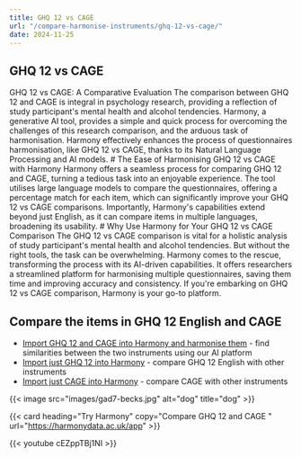 ```yaml
---
title: GHQ 12 vs CAGE
url: "/compare-harmonise-instruments/ghq-12-vs-cage/"
date: 2024-11-25
---
```


## GHQ 12 vs CAGE

GHQ 12 vs CAGE: A Comparative Evaluation The comparison between GHQ 12 and CAGE is integral in psychology research, providing a reflection of study participant's mental health and alcohol tendencies. Harmony, a generative AI tool, provides a simple and quick process for overcoming the challenges of this research comparison, and the arduous task of harmonisation. Harmony effectively enhances the process of questionnaires harmonisation, like GHQ 12 vs CAGE, thanks to its Natural Language Processing and AI models. # The Ease of Harmonising GHQ 12 vs CAGE with Harmony Harmony offers a seamless process for comparing GHQ 12 and CAGE, turning a tedious task into an enjoyable experience. The tool utilises large language models to compare the questionnaires, offering a percentage match for each item, which can significantly improve your GHQ 12 vs CAGE comparisons. Importantly, Harmony's capabilities extend beyond just English, as it can compare items in multiple languages, broadening its usability. # Why Use Harmony for Your GHQ 12 vs CAGE Comparison The GHQ 12 vs CAGE comparison is vital for a holistic analysis of study participant's mental health and alcohol tendencies. But without the right tools, the task can be overwhelming. Harmony comes to the rescue, transforming the process with its AI-driven capabilities. It offers researchers a streamlined platform for harmonising multiple questionnaires, saving them time and improving accuracy and consistency. If you're embarking on GHQ 12 vs CAGE comparison, Harmony is your go-to platform.

## Compare the items in GHQ 12 English and CAGE

* <a href="https://harmonydata.ac.uk/app/#/import/W3siaW5zdHJ1bWVudF9uYW1lIjogIkdIUSAxMiBFbmdsaXNoIiwgInF1ZXN0aW9ucyI6IFt7InF1ZXN0aW9uX3RleHQiOiAiQmVlbiBhYmxlIHRvIGNvbmNlbnRyYXRlIG9uIHdoYXQgeW91XHUyMDE5cmUgZG9pbmc_ICJ9LCB7InF1ZXN0aW9uX3RleHQiOiAiTG9zdCBtdWNoIHNsZWVwIG92ZXIgd29ycnk_In0sIHsicXVlc3Rpb25fdGV4dCI6ICJGZWx0IHlvdSB3ZXJlIHBsYXlpbmcgYSB1c2VmdWwgcGFydCBpbiB0aGluZ3M_In0sIHsicXVlc3Rpb25fdGV4dCI6ICJGZWx0IGNhcGFibGUgb2YgbWFraW5nIGRlY2lzaW9ucyBhYm91dCB0aGluZ3M_In0sIHsicXVlc3Rpb25fdGV4dCI6ICJGZWx0IGNvbnN0YW50bHkgdW5kZXIgc3RyYWluPyJ9LCB7InF1ZXN0aW9uX3RleHQiOiAiRmVsdCB5b3UgY291bGRuXHUyMDE5dCBvdmVyY29tZSB5b3VyIGRpZmZpY3VsdGllcz8ifSwgeyJxdWVzdGlvbl90ZXh0IjogIkJlZW4gYWJsZSB0byBlbmpveSB5b3VyIG5vcm1hbCBkYXktdG8tZGF5IGFjdGl2aXRpZXM_In0sIHsicXVlc3Rpb25fdGV4dCI6ICJCZWVuIGFibGUgdG8gZmFjZSB1cCB0byB5b3VyIHByb2JsZW1zPyJ9LCB7InF1ZXN0aW9uX3RleHQiOiAiQmVlbiBmZWVsaW5nIHVuaGFwcHkgYW5kIGRlcHJlc3NlZD8ifSwgeyJxdWVzdGlvbl90ZXh0IjogIkJlZW4gbG9zaW5nIGNvbmZpZGVuY2UgaW4geW91cnNlbGY_In0sIHsicXVlc3Rpb25fdGV4dCI6ICJCZWVuIHRoaW5raW5nIG9mIHlvdXJzZWxmIGFzIGEgd29ydGhsZXNzIHBlcnNvbj8ifSwgeyJxdWVzdGlvbl90ZXh0IjogIkJlZW4gZmVlbGluZyByZWFzb25hYmx5IGhhcHB5LCBhbGwgdGhpbmdzIGNvbnNpZGVyZWQifV19LCB7Imluc3RydW1lbnRfbmFtZSI6ICJDQUdFIFF1ZXN0aW9ubmFpcmUgKDQtaXRlbSkgKENBR0UpIiwgInF1ZXN0aW9ucyI6IFt7InF1ZXN0aW9uX3RleHQiOiAiSGF2ZSB5b3UgZXZlciBmZWx0IHRoYXQgeW91IG91Z2h0IHRvIGN1dCBkb3duIG9uIHlvdXIgZHJpbmtpbmc_In0sIHsicXVlc3Rpb25fdGV4dCI6ICJIYXZlIHBlb3BsZSBhbm5veWVkIHlvdSBieSBjcml0aWNpc2luZyB5b3VyIGRyaW5raW5nPyJ9LCB7InF1ZXN0aW9uX3RleHQiOiAiSGF2ZSB5b3UgZXZlciBmZWx0IGJhZCBvciBndWlsdHkgYWJvdXQgeW91ciBkcmlua2luZz8ifSwgeyJxdWVzdGlvbl90ZXh0IjogIkhhdmUgeW91IGV2ZXIgaGFkIGEgZHJpbmsgZmlyc3QgdGhpbmcgaW4gdGhlIG1vcm5pbmcgdG8gc3RlYWR5IHlvdXIgbmVydmVzIG9yIGdldCByaWQgb2YgYSBoYW5nb3Zlcj8ifV19XQ==" target="harmonyapp">Import GHQ 12 and CAGE into Harmony and harmonise them</a> - find similarities between the two instruments using our AI platform
* <a href="https://harmonydata.ac.uk/app/#/import/W3siaW5zdHJ1bWVudF9uYW1lIjogIkdIUSAxMiBFbmdsaXNoIiwgInF1ZXN0aW9ucyI6IFt7InF1ZXN0aW9uX3RleHQiOiAiQmVlbiBhYmxlIHRvIGNvbmNlbnRyYXRlIG9uIHdoYXQgeW91XHUyMDE5cmUgZG9pbmc_ICJ9LCB7InF1ZXN0aW9uX3RleHQiOiAiTG9zdCBtdWNoIHNsZWVwIG92ZXIgd29ycnk_In0sIHsicXVlc3Rpb25fdGV4dCI6ICJGZWx0IHlvdSB3ZXJlIHBsYXlpbmcgYSB1c2VmdWwgcGFydCBpbiB0aGluZ3M_In0sIHsicXVlc3Rpb25fdGV4dCI6ICJGZWx0IGNhcGFibGUgb2YgbWFraW5nIGRlY2lzaW9ucyBhYm91dCB0aGluZ3M_In0sIHsicXVlc3Rpb25fdGV4dCI6ICJGZWx0IGNvbnN0YW50bHkgdW5kZXIgc3RyYWluPyJ9LCB7InF1ZXN0aW9uX3RleHQiOiAiRmVsdCB5b3UgY291bGRuXHUyMDE5dCBvdmVyY29tZSB5b3VyIGRpZmZpY3VsdGllcz8ifSwgeyJxdWVzdGlvbl90ZXh0IjogIkJlZW4gYWJsZSB0byBlbmpveSB5b3VyIG5vcm1hbCBkYXktdG8tZGF5IGFjdGl2aXRpZXM_In0sIHsicXVlc3Rpb25fdGV4dCI6ICJCZWVuIGFibGUgdG8gZmFjZSB1cCB0byB5b3VyIHByb2JsZW1zPyJ9LCB7InF1ZXN0aW9uX3RleHQiOiAiQmVlbiBmZWVsaW5nIHVuaGFwcHkgYW5kIGRlcHJlc3NlZD8ifSwgeyJxdWVzdGlvbl90ZXh0IjogIkJlZW4gbG9zaW5nIGNvbmZpZGVuY2UgaW4geW91cnNlbGY_In0sIHsicXVlc3Rpb25fdGV4dCI6ICJCZWVuIHRoaW5raW5nIG9mIHlvdXJzZWxmIGFzIGEgd29ydGhsZXNzIHBlcnNvbj8ifSwgeyJxdWVzdGlvbl90ZXh0IjogIkJlZW4gZmVlbGluZyByZWFzb25hYmx5IGhhcHB5LCBhbGwgdGhpbmdzIGNvbnNpZGVyZWQifV19LCB7Imluc3RydW1lbnRfbmFtZSI6ICJDQUdFIFF1ZXN0aW9ubmFpcmUgKDQtaXRlbSkgKENBR0UpIiwgInF1ZXN0aW9ucyI6IFt7InF1ZXN0aW9uX3RleHQiOiAiSGF2ZSB5b3UgZXZlciBmZWx0IHRoYXQgeW91IG91Z2h0IHRvIGN1dCBkb3duIG9uIHlvdXIgZHJpbmtpbmc_In0sIHsicXVlc3Rpb25fdGV4dCI6ICJIYXZlIHBlb3BsZSBhbm5veWVkIHlvdSBieSBjcml0aWNpc2luZyB5b3VyIGRyaW5raW5nPyJ9LCB7InF1ZXN0aW9uX3RleHQiOiAiSGF2ZSB5b3UgZXZlciBmZWx0IGJhZCBvciBndWlsdHkgYWJvdXQgeW91ciBkcmlua2luZz8ifSwgeyJxdWVzdGlvbl90ZXh0IjogIkhhdmUgeW91IGV2ZXIgaGFkIGEgZHJpbmsgZmlyc3QgdGhpbmcgaW4gdGhlIG1vcm5pbmcgdG8gc3RlYWR5IHlvdXIgbmVydmVzIG9yIGdldCByaWQgb2YgYSBoYW5nb3Zlcj8ifV19XQ==" target="harmonyapp">Import just GHQ 12 into Harmony</a> - compare GHQ 12 English with other instruments
* <a href="https://harmonydata.ac.uk/app/#/import/W3siaW5zdHJ1bWVudF9uYW1lIjogIkdIUSAxMiBFbmdsaXNoIiwgInF1ZXN0aW9ucyI6IFt7InF1ZXN0aW9uX3RleHQiOiAiQmVlbiBhYmxlIHRvIGNvbmNlbnRyYXRlIG9uIHdoYXQgeW91XHUyMDE5cmUgZG9pbmc_ICJ9LCB7InF1ZXN0aW9uX3RleHQiOiAiTG9zdCBtdWNoIHNsZWVwIG92ZXIgd29ycnk_In0sIHsicXVlc3Rpb25fdGV4dCI6ICJGZWx0IHlvdSB3ZXJlIHBsYXlpbmcgYSB1c2VmdWwgcGFydCBpbiB0aGluZ3M_In0sIHsicXVlc3Rpb25fdGV4dCI6ICJGZWx0IGNhcGFibGUgb2YgbWFraW5nIGRlY2lzaW9ucyBhYm91dCB0aGluZ3M_In0sIHsicXVlc3Rpb25fdGV4dCI6ICJGZWx0IGNvbnN0YW50bHkgdW5kZXIgc3RyYWluPyJ9LCB7InF1ZXN0aW9uX3RleHQiOiAiRmVsdCB5b3UgY291bGRuXHUyMDE5dCBvdmVyY29tZSB5b3VyIGRpZmZpY3VsdGllcz8ifSwgeyJxdWVzdGlvbl90ZXh0IjogIkJlZW4gYWJsZSB0byBlbmpveSB5b3VyIG5vcm1hbCBkYXktdG8tZGF5IGFjdGl2aXRpZXM_In0sIHsicXVlc3Rpb25fdGV4dCI6ICJCZWVuIGFibGUgdG8gZmFjZSB1cCB0byB5b3VyIHByb2JsZW1zPyJ9LCB7InF1ZXN0aW9uX3RleHQiOiAiQmVlbiBmZWVsaW5nIHVuaGFwcHkgYW5kIGRlcHJlc3NlZD8ifSwgeyJxdWVzdGlvbl90ZXh0IjogIkJlZW4gbG9zaW5nIGNvbmZpZGVuY2UgaW4geW91cnNlbGY_In0sIHsicXVlc3Rpb25fdGV4dCI6ICJCZWVuIHRoaW5raW5nIG9mIHlvdXJzZWxmIGFzIGEgd29ydGhsZXNzIHBlcnNvbj8ifSwgeyJxdWVzdGlvbl90ZXh0IjogIkJlZW4gZmVlbGluZyByZWFzb25hYmx5IGhhcHB5LCBhbGwgdGhpbmdzIGNvbnNpZGVyZWQifV19LCB7Imluc3RydW1lbnRfbmFtZSI6ICJDQUdFIFF1ZXN0aW9ubmFpcmUgKDQtaXRlbSkgKENBR0UpIiwgInF1ZXN0aW9ucyI6IFt7InF1ZXN0aW9uX3RleHQiOiAiSGF2ZSB5b3UgZXZlciBmZWx0IHRoYXQgeW91IG91Z2h0IHRvIGN1dCBkb3duIG9uIHlvdXIgZHJpbmtpbmc_In0sIHsicXVlc3Rpb25fdGV4dCI6ICJIYXZlIHBlb3BsZSBhbm5veWVkIHlvdSBieSBjcml0aWNpc2luZyB5b3VyIGRyaW5raW5nPyJ9LCB7InF1ZXN0aW9uX3RleHQiOiAiSGF2ZSB5b3UgZXZlciBmZWx0IGJhZCBvciBndWlsdHkgYWJvdXQgeW91ciBkcmlua2luZz8ifSwgeyJxdWVzdGlvbl90ZXh0IjogIkhhdmUgeW91IGV2ZXIgaGFkIGEgZHJpbmsgZmlyc3QgdGhpbmcgaW4gdGhlIG1vcm5pbmcgdG8gc3RlYWR5IHlvdXIgbmVydmVzIG9yIGdldCByaWQgb2YgYSBoYW5nb3Zlcj8ifV19XQ==" target="harmonyapp">Import just CAGE into Harmony</a> - compare CAGE with other instruments



{{< image src="images/gad7-becks.jpg" alt="dog" title="dog" >}}

{{< card heading="Try Harmony" copy="Compare GHQ 12 and CAGE " url="https://harmonydata.ac.uk/app" >}}

{{< youtube cEZppTBj1NI >}}



